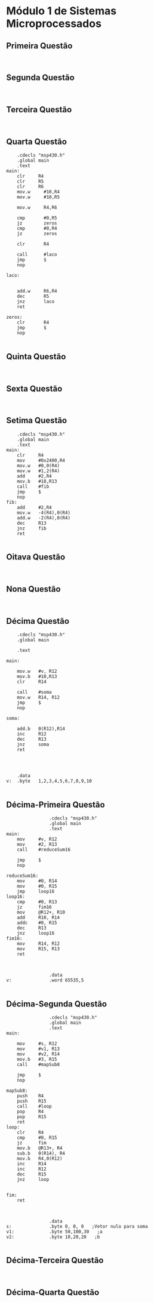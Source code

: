 # Módulo 1 de Sistemas Microprocessados
## Primeira Questão 
```assembly
	
```
## Segunda Questão 
```assembly
	
```
## Terceira Questão 
```assembly
	
```
## Quarta Questão 
```assembly
    .cdecls "msp430.h"
    .global main
    .text 
main:
    clr     R4
    clr     R5
    clr     R6
    mov.w     #10,R4
    mov.w     #10,R5

    mov.w     R4,R6

    cmp       #0,R5
    jz        zeros
    cmp       #0,R4
    jz        zeros

    clr       R4 

    call      #laco
    jmp       $
    nop

laco:
   

    add.w     R6,R4
    dec       R5   
    jnz       laco
    ret

zeros:
    clr       R4
    jmp       $
    nop
	
```
## Quinta Questão 
```assembly
	
```
## Sexta Questão 
```assembly
	
```
## Setima Questão 
```assembly
    .cdecls "msp430.h"
    .global main
    .text 
main:
    clr     R4
    mov     #0x2400,R4
    mov.w   #0,0(R4)
    mov.w   #1,2(R4)
    add     #2,R4
    mov.b   #18,R13
    call    #fib
    jmp     $
    nop
fib:
    add     #2,R4
    mov.w   -4(R4),0(R4)
    add.w   -2(R4),0(R4)
    dec     R13
    jnz     fib
    ret
	
```
## Oitava Questão 
```assembly
	
```
## Nona Questão 
```assembly
	
```
## Décima Questão 
```assembly
    .cdecls "msp430.h"
    .global main

    .text

main:

    mov.w   #v, R12
    mov.b   #10,R13
    clr     R14

    call    #soma
    mov.w   R14, R12
    jmp     $
    nop

soma:

    add.b   0(R12),R14
    inc     R12
    dec     R13
    jnz     soma
    ret




    .data
v:  .byte   1,2,3,4,5,6,7,8,9,10
	
```
## Décima-Primeira Questão 
```assembly
                .cdecls "msp430.h"
                .global main
                .text 
main:
    mov     #v, R12     
    mov     #2, R13          
    call    #reduceSum16     

    jmp     $
    nop 

reduceSum16:
    mov     #0, R14        
    mov     #0, R15
    jmp     loop16          
loop16:
    cmp     #0, R13
    jz      fim16
    mov     @R12+, R10     
    add     R10, R14     
    addc    #0, R15         
    dec     R13           
    jnz     loop16
fim16:
    mov     R14, R12      
    mov     R15, R13        
    ret



                .data 
v:              .word 65535,5
	
```
## Décima-Segunda  Questão 
```assembly
                .cdecls "msp430.h"
                .global main
                .text 
main:

    mov     #s, R12
    mov     #v1, R13     
    mov     #v2, R14
    mov.b   #3, R15          
    call    #mapSub8   

    jmp     $
    nop 

mapSub8:
    push    R4
    push    R15
    call    #loop
    pop     R4
    pop     R15
    ret          
loop:
    clr     R4
    cmp     #0, R15
    jz      fim
    mov.b   @R13+, R4
    sub.b   0(R14), R4
    mov.b   R4,0(R12)
    inc     R14
    inc     R12
    dec     R15
    jnz     loop   


fim:
    ret
    

 
                .data
s:              .byte 0, 0, 0   ;Vetor nulo para soma 
v1:             .byte 50,100,30   ;a
v2:             .byte 10,20,20   ;b
	
```
## Décima-Terceira Questão 
```assembly
	
```
## Décima-Quarta Questão 
```assembly
	
```

